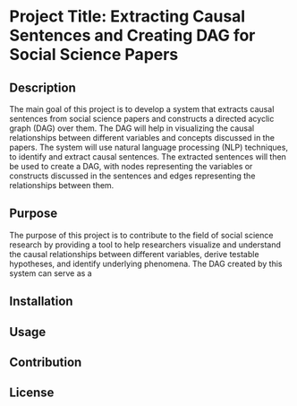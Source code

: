 # Project Title: Extracting Causal Sentences and Creating DAG for Social Science Papers

## Description
The main goal of this project is to develop a system that extracts causal sentences from social science papers and constructs a directed acyclic graph (DAG) over them. The DAG will help in visualizing the causal relationships between different variables and concepts discussed in the papers. The system will use natural language processing (NLP) techniques, to identify and extract causal sentences. The extracted sentences will then be used to create a DAG, with nodes representing the variables or constructs discussed in the sentences and edges representing the relationships between them.

## Purpose
The purpose of this project is to contribute to the field of social science research by providing a tool to help researchers visualize and understand the causal relationships between different variables, derive testable hypotheses, and identify underlying phenomena. The DAG created by this system can serve as a

## Installation

## Usage 

## Contribution

## License